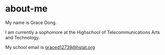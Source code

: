 # about-me

My name is Grace Dong.

I am currently a sophomore at the Highschool of Telecommunications Arts and Technology.

My school email is graced12739@hstat.org
